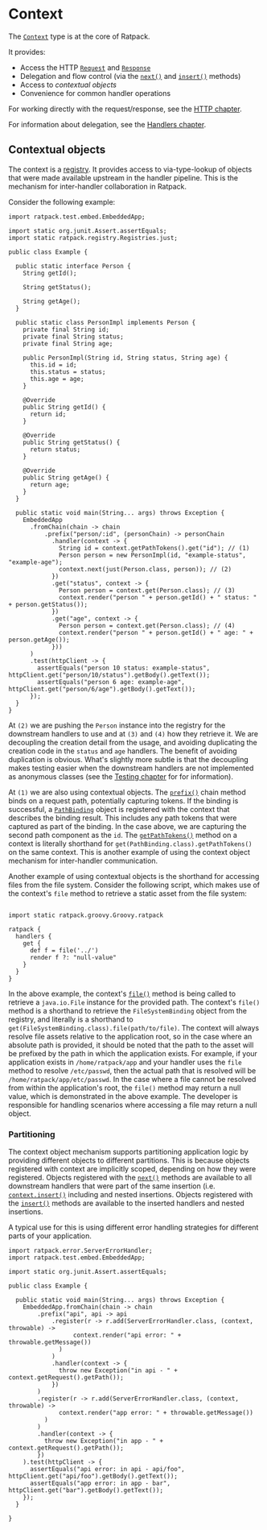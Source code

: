 # Context

The [`Context`](api/ratpack/handling/Context.html) type is at the core of Ratpack.

It provides:

* Access the HTTP [`Request`](api/ratpack/http/Request.html) and [`Response`](api/ratpack/http/Response.html)
* Delegation and flow control (via the [`next()`](api/ratpack/handling/Context.html#next--) and [`insert()`](api/ratpack/handling/Context.html#insert-ratpack.handling.Handler...-) methods)
* Access to _contextual objects_
* Convenience for common handler operations

For working directly with the request/response, see the [HTTP chapter](http.html).

For information about delegation, see the [Handlers chapter](handlers.html).

## Contextual objects

The context is a [registry](api/ratpack/registry/Registry.html).
It provides access to via-type-lookup of objects that were made available upstream in the handler pipeline.
This is the mechanism for inter-handler collaboration in Ratpack.

Consider the following example:

```language-java
import ratpack.test.embed.EmbeddedApp;

import static org.junit.Assert.assertEquals;
import static ratpack.registry.Registries.just;

public class Example {

  public static interface Person {
    String getId();

    String getStatus();

    String getAge();
  }

  public static class PersonImpl implements Person {
    private final String id;
    private final String status;
    private final String age;

    public PersonImpl(String id, String status, String age) {
      this.id = id;
      this.status = status;
      this.age = age;
    }

    @Override
    public String getId() {
      return id;
    }

    @Override
    public String getStatus() {
      return status;
    }

    @Override
    public String getAge() {
      return age;
    }
  }

  public static void main(String... args) throws Exception {
    EmbeddedApp
      .fromChain(chain -> chain
          .prefix("person/:id", (personChain) -> personChain
            .handler(context -> {
              String id = context.getPathTokens().get("id"); // (1)
              Person person = new PersonImpl(id, "example-status", "example-age");
              context.next(just(Person.class, person)); // (2)
            })
            .get("status", context -> {
              Person person = context.get(Person.class); // (3)
              context.render("person " + person.getId() + " status: " + person.getStatus());
            })
            .get("age", context -> {
              Person person = context.get(Person.class); // (4)
              context.render("person " + person.getId() + " age: " + person.getAge());
            }))
      )
      .test(httpClient -> {
        assertEquals("person 10 status: example-status", httpClient.get("person/10/status").getBody().getText());
        assertEquals("person 6 age: example-age", httpClient.get("person/6/age").getBody().getText());
      });
  }
}
```

At `(2)` we are pushing the `Person` instance into the registry for the downstream handlers to use and at `(3)` and `(4)` how they retrieve it.
We are decoupling the creation detail from the usage, and avoiding duplicating the creation code in the `status` and `age` handlers.
The benefit of avoiding duplication is obvious.
What's slightly more subtle is that the decoupling makes testing easier when the downstream handlers are not implemented as anonymous classes (see the [Testing chapter](testing.html) for for information).

At `(1)` we are also using contextual objects.
The [`prefix()`](api/ratpack/handling/Chain.html#prefix-java.lang.String-ratpack.func.Action-) chain method binds on a request path, potentially capturing tokens.
If the binding is successful, a [`PathBinding`](api/ratpack/path/PathBinding.html) object is registered with the context that describes the binding result.
This includes any path tokens that were captured as part of the binding.
In the case above, we are capturing the second path component as the `id`.
The [`getPathTokens()`](api/ratpack/handling/Context.html#getPathTokens--) method on a context is literally shorthand for `get(PathBinding.class).getPathTokens()` on the same context.
This is another example of using the context object mechanism for inter-handler communication.

Another example of using contextual objects is the shorthand for accessing files from the file system. Consider the following script, which makes use of the context's `file` method to retrieve a static asset from the file system:

```language-groovy groovy-ratpack-dsl

import static ratpack.groovy.Groovy.ratpack

ratpack {
  handlers {
    get {
      def f = file('../')
      render f ?: "null-value"
    }
  }
}
```

In the above example, the context's [`file()`](api/ratpack/handling/Context.html#file-java.lang.String-) method is being called to retrieve a `java.io.File` instance for the provided path.
The context's `file()` method is a shorthand to retrieve the `FileSystemBinding` object from the registry, and literally is a shorthand to `get(FileSystemBinding.class).file(path/to/file)`.
The context will always resolve file assets relative to the application root, so in the case where an absolute path is provided, it should be noted that the path to the asset will be prefixed by the path in which the application exists. For example, if your application exists in `/home/ratpack/app` and your handler uses the `file` method to resolve `/etc/passwd`, then the actual path that is resolved will be `/home/ratpack/app/etc/passwd`.
In the case where a file cannot be resolved from within the application's root, the `file()` method may return a null value, which is demonstrated in the above example. The developer is responsible for handling scenarios where accessing a file may return a null object.

### Partitioning

The context object mechanism supports partitioning application logic by providing different objects to different partitions.
This is because objects registered with context are implicitly scoped, depending on how they were registered.
Objects registered with the [`next()`](api/ratpack/handling/Context.html#next-ratpack.registry.Registry-) methods are available to all downstream handlers that
were part of the same insertion (i.e. [`context.insert()`](api/ratpack/handling/Context.html#insert-ratpack.handling.Handler...-) including and nested insertions.
Objects registered with the [`insert()`](api/ratpack/handling/Context.html#insert-ratpack.registry.Registry-ratpack.handling.Handler...-) methods are available to the inserted handlers and
nested insertions.

A typical use for this is using different error handling strategies for different parts of your application.

```language-java
import ratpack.error.ServerErrorHandler;
import ratpack.test.embed.EmbeddedApp;

import static org.junit.Assert.assertEquals;

public class Example {

  public static void main(String... args) throws Exception {
    EmbeddedApp.fromChain(chain -> chain
        .prefix("api", api -> api
            .register(r -> r.add(ServerErrorHandler.class, (context, throwable) ->
                  context.render("api error: " + throwable.getMessage())
              )
            )
            .handler(context -> {
              throw new Exception("in api - " + context.getRequest().getPath());
            })
        )
        .register(r -> r.add(ServerErrorHandler.class, (context, throwable) ->
              context.render("app error: " + throwable.getMessage())
          )
        )
        .handler(context -> {
          throw new Exception("in app - " + context.getRequest().getPath());
        })
    ).test(httpClient -> {
      assertEquals("api error: in api - api/foo", httpClient.get("api/foo").getBody().getText());
      assertEquals("app error: in app - bar", httpClient.get("bar").getBody().getText());
    });
  }

}
```
